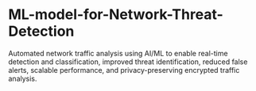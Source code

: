 # ML-model-for-Network-Threat-Detection
Automated network traffic analysis using AI/ML to enable real-time detection and classification, improved threat identification, reduced false alerts, scalable performance, and privacy-preserving encrypted traffic analysis.
